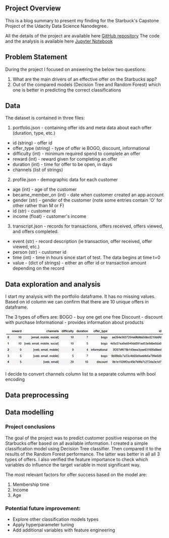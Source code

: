 ## Project Overview

This is a blog  summary to present my finding for the Starbuck's Capstone Project of the Udacity Data Science Nanodegree.  

All the details of the project are available here [GitHub repository](https://github.com/MarcinTom/udacity_data_science_nano_capstone.git) 
The code and the analysis is available here [Jupyter Notebook](https://github.com/MarcinTom/udacity_data_science_nano_capstone/blob/8a0cdd28e4f1b6d1468952b7f40b1af9e618b81c/Starbucks_Capstone_notebook.ipynb)

## Problem Statement
During the project I focused on answering the below two questions:
1. What are the main drivers of an effective offer on the Starbucks app?
2. Out of the compared models (Decision Tree and Random Forest) which one is better in predicting the correct classifications

## Data
The dataset is contained in three files:
1. portfolio.json - containing offer ids and meta data about each offer (duration, type, etc.)
- id (string) - offer id
- offer_type (string) - type of offer ie BOGO, discount, informational
- difficulty (int) - minimum required spend to complete an offer
- reward (int) - reward given for completing an offer
- duration (int) - time for offer to be open, in days
- channels (list of strings)

2. profile.json - demographic data for each customer
- age (int) - age of the customer
- became_member_on (int) - date when customer created an app account
- gender (str) - gender of the customer (note some entries contain 'O' for other rather than M or F)
- id (str) - customer id
- income (float) - customer's income

3. transcript.json - records for transactions, offers received, offers viewed, and offers completed.
- event (str) - record description (ie transaction, offer received, offer viewed, etc.)
- person (str) - customer id
- time (int) - time in hours since start of test. The data begins at time t=0
- value - (dict of strings) - either an offer id or transaction amount depending on the record

## Data exploration and analysis
I start my analysis with the portfolio dataframe. It has no missing values. Based on id column we can confirm that there are 10 unique offers in dataframe. 

The 3 types of offers are:
BOGO - buy one get one free
Discount - discount with purchase
Informational - provides information about products

![Portfolio table](./project_images/portfolio_head.JPG)

I decide to convert channels column list to a separate columns with bool encoding


## Data preprocessing


## Data modelling



### Project conclusions

The goal of the project was to predict customer positive response on the Starbucks offer based on all available information. I created a simple classification model using Decision Tree classifier. Then compared it to the results of the Random Forest performance. The latter was better in all all 3 types of offers. I also verified the feature importance to check which variables do influence the target variable in most significant way.

The most relevant factors for offer success based on the model are:
1. Membership time
2. Income
3. Age


### Potential future improvement:
- Explore other classification models types
- Apply hyperparameter tuning
- Add additional variables with feature engineering